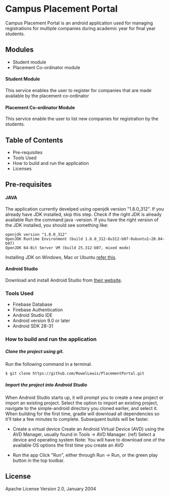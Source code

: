 # Campus Placement Portal


Campus Placement Portal is an android application used for managing registrations for multiple companies during academic year for final year students.

## Modules

- Student module   
- Placement Co-ordinator module

#### Student Module
This service enables the user to register for companies that are made available by the placement co-ordinator

#### Placement Co-ordinator Module
This service enable the user to list new companies for registration by the students. 

## Table of Contents
- Pre-requisites
- Tools Used
- How to build and run the application
- Licenses


## Pre-requisites

#### JAVA
The application currently develped using openjdk version "1.8.0_312". If you already have JDK installed, skip this step.
Check if the right JDK is already available
Run the command java -version. If you have the right version of the JDK installed, you should see something like:
``` 
openjdk version "1.8.0_312"
OpenJDK Runtime Environment (build 1.8.0_312-8u312-b07-0ubuntu1~20.04-b07)
OpenJDK 64-Bit Server VM (build 25.312-b07, mixed mode)
```
Installing JDK on Windows, Mac or Ubuntu [refer this](https://www.liquidweb.com/kb/how-to-install-java-on-ubuntu-windows-and-macos).

#### Android Studio
Download and install Android Studio from [their website](https://developer.android.com/studio).


### Tools Used
- Firebase Database
- Firebase Authentication
- Android Studio IDE
- Android version 9.0 or later
- Android SDK 28-31

### How to build and run the application
##### Clone the project using git.

Run the following command in a terminal.
```
$ git clone https://github.com/RowelLewis/PlacementPortal.git
```
##### Import the project into Android Studio
When Android Studio starts up, it will prompt you to create a new project or import an existing project. Select the option to import an existing project, navigate to the simple-android directory you cloned earlier, and select it.
When building for the first time, gradle will download all dependencies so it'll take a few minutes to complete. Subsequent builds will be faster.
- Create a virtual device
Create an Android Virtual Device (AVD) using the AVD Manager, usually found in Tools -> AVD Manager. (ref)
Select a device and operating system
Note: You will have to download one of the available OS options the first time you create an AVD

- Run the app
Click "Run", either through Run -> Run, or the green play button in the top toolbar.









## License

Apache License Version 2.0, January 2004
